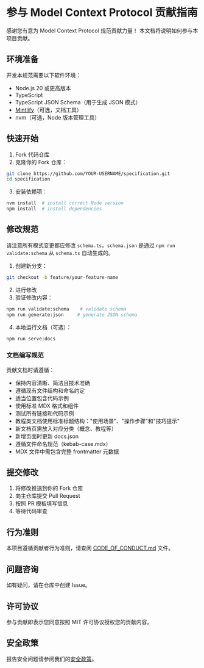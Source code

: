 # 参与 Model Context Protocol 贡献指南

感谢您有意为 Model Context Protocol 规范贡献力量！
本文档将说明如何参与本项目贡献。

## 环境准备

开发本规范需要以下软件环境：

- Node.js 20 或更高版本
- TypeScript
- TypeScript JSON Schema（用于生成 JSON 模式）
- [Mintlify](https://mintlify.com/)（可选，文档工具）
- nvm（可选，Node 版本管理工具）

## 快速开始

1. Fork 代码仓库
2. 克隆你的 Fork 仓库：

```bash
git clone https://github.com/YOUR-USERNAME/specification.git
cd specification
```

3. 安装依赖项：

```bash
nvm install  # install correct Node version
npm install  # install dependencies
```

## 修改规范

请注意所有模式变更都应修改 `schema.ts`。`schema.json` 是通过 `npm run validate:schema` 从 `schema.ts` 自动生成的。

1. 创建新分支：

```bash
git checkout -b feature/your-feature-name
```

2. 进行修改
3. 验证修改内容：

```bash
npm run validate:schema    # validate schema
npm run generate:json     # generate JSON schema
```

4. 本地运行文档（可选）：

```bash
npm run serve:docs
```

### 文档编写规范

贡献文档时请遵循：

- 保持内容清晰、简洁且技术准确
- 遵循现有文件结构和命名约定
- 适当位置包含代码示例
- 使用标准 MDX 格式和组件
- 测试所有链接和代码示例
- 教程类文档使用标准标题结构："使用场景"、"操作步骤"和"技巧提示"
- 新文档页需放入对应分类（概念、教程等）
- 新增页面时更新 docs.json
- 遵循文件命名规范（kebab-case.mdx）
- MDX 文件中需包含完整 frontmatter 元数据

## 提交修改

1. 将修改推送到你的 Fork 仓库
2. 向主仓库提交 Pull Request
3. 按照 PR 模板填写信息
4. 等待代码审查

## 行为准则

本项目遵循贡献者行为准则，请查阅
[CODE_OF_CONDUCT.md](CODE_OF_CONDUCT.md) 文件。

## 问题咨询

如有疑问，请在仓库中创建 Issue。

## 许可协议

参与贡献即表示您同意按照 MIT 许可协议授权您的贡献内容。

## 安全政策

报告安全问题请参阅我们的[安全政策](SECURITY.md)。